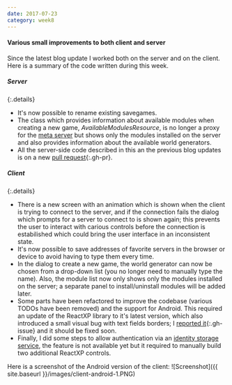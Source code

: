 ```yaml
---
date: 2017-07-23
category: week8
---
```


#### Various small improvements to both client and server
Since the latest blog update I worked both on the server and on the client. Here is a summary of the code written during this week.
##### Server

{:.details}
- It's now possible to rename existing savegames.
- The class which provides information about available modules when creating a new game, *AvailableModulesResource*, is no longer a proxy for the [meta server](https://meta.terasology.org) but shows only the modules installed on the server and also provides information about the available world generators.
- All the server-side code described in this an the previous blog updates is on a new [pull request](https://github.com/MovingBlocks/FacadeServer/pull/4){:.gh-pr}.

##### Client

{:.details}
- There is a new screen with an animation which is shown when the client is trying to connect to the server, and if the connection fails the dialog which prompts for a server to connect to is shown again; this prevents the user to interact with carious controls before the connection is estabilished which could bring the user interface in an inconsistent state.
- It's now possible to save addresses of favorite servers in the browser or device to avoid having to type them every time.
- In the dialog to create a new game, the world generator can now be chosen from a drop-down list (you no longer need to manually type the name). Also, the module list now only shows only the modules installed on the server; a separate panel to install/uninstall modules will be added later.
- Some parts have been refactored to improve the codebase (various TODOs have been removed) and the support for Android. This required an update of the ReactXP library to it's latest version, which also introduced a small visual bug with text fields borders; I [reported it](https://github.com/Microsoft/reactxp/issues/184#issuecomment-317310770){:.gh-issue} and it should be fixed soon.
- Finally, I did some steps to allow authentication via an [identity storage service](http://forum.terasology.org/threads/client-identity-cloud-storage-service.1846/), the feature is not available yet but it required to manually build two additional ReactXP controls.

Here is a screenshot of the Android version of the client:
![Screenshot]({{ site.baseurl }}/images/client-android-1.PNG) 
